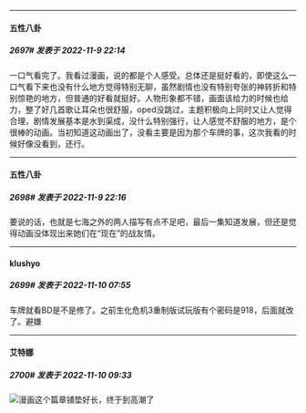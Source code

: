 

*****

####  五性八卦  
##### 2697#       发表于 2022-11-9 22:14

一口气看完了。我看过漫画，说的都是个人感受。总体还是挺好看的，即使这么一口气看下来也没有什么地方觉得特别无聊，虽然剧情也没有特别夸张的神转折和特别惊艳的地方，但普通的好看就挺好。人物形象都不错，画面该给力的时候也给力，整了好几首歌让耳朵也很舒服，oped没跳过，主题积极向上同时又让人觉得合理，剧情发展基本是水到渠成，没什么特别强行，让人感觉不舒服的地方，是个很棒的动画。当初知道这动画出了，没看主要是因为那个车牌的事，这次我看的时候好像没看到，还行。

*****

####  五性八卦  
##### 2698#       发表于 2022-11-9 22:16

要说的话，也就是七海之外的两人描写有点不足吧，最后一集知道发展，但还是觉得动画没体现出来她们在“现在”的战友情。



*****

####  klushyo  
##### 2699#       发表于 2022-11-10 07:55

车牌就看BD是不是修了。之前生化危机3重制版试玩版有个密码是918，后面就改了。避嫌



*****

####  艾特娜  
##### 2700#       发表于 2022-11-10 09:33

<img src="https://static.saraba1st.com/image/smiley/face2017/009.gif" referrerpolicy="no-referrer">漫画这个篇章铺垫好长，终于到高潮了

